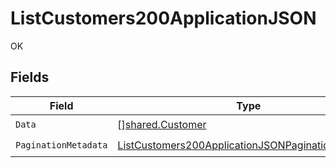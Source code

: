 # ListCustomers200ApplicationJSON

OK


## Fields

| Field                                                                                                                             | Type                                                                                                                              | Required                                                                                                                          | Description                                                                                                                       |
| --------------------------------------------------------------------------------------------------------------------------------- | --------------------------------------------------------------------------------------------------------------------------------- | --------------------------------------------------------------------------------------------------------------------------------- | --------------------------------------------------------------------------------------------------------------------------------- |
| `Data`                                                                                                                            | [][shared.Customer](../../models/shared/customer.md)                                                                              | :heavy_check_mark:                                                                                                                | N/A                                                                                                                               |
| `PaginationMetadata`                                                                                                              | [ListCustomers200ApplicationJSONPaginationMetadata](../../models/operations/listcustomers200applicationjsonpaginationmetadata.md) | :heavy_check_mark:                                                                                                                | N/A                                                                                                                               |